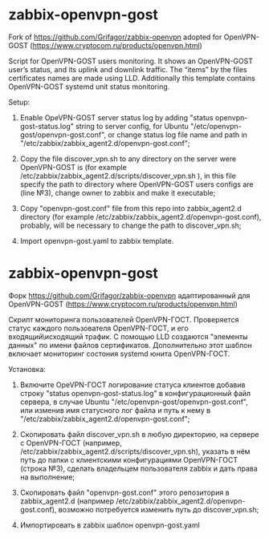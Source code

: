 # zabbix-openvpn-gost

Fork of https://github.com/Grifagor/zabbix-openvpn adopted for OpenVPN-GOST (https://www.cryptocom.ru/products/openvpn.html)

Script for OpenVPN-GOST users monitoring.
It shows an OpenVPN-GOST user’s status, and its uplink and downlink traffic.
The “items” by the files certificates names are made using LLD.
Additionally this template contains OpenVPN-GOST systemd unit status monitoring.

Setup:

1) Enable OpeVPN-GOST server status log by adding "status openvpn-gost-status.log" string to server config, for Ubuntu "/etc/openvpn-gost/openvpn-gost.conf", or change status log file name and path in "/etc/zabbix/zabbix_agent2.d/openvpn-gost.conf";

2) Copy the file discover_vpn.sh to any directory on the server were OpenVPN-GOST is (for example /etc/zabbix/zabbix_agent2.d/scripts/discover_vpn.sh ), in this file specify the path to directory where OpenVPN-GOST users configs are (line №3), change owner to zabbix and make it executable;

3) Copy "openvpn-gost.conf" file from this repo into zabbix_agent2.d directory (for example /etc/zabbix/zabbix_agent2.d/openvpn-gost.conf), probably, will be necessary to change the path to  discover_vpn.sh;

4) Import openvpn-gost.yaml to zabbix template.

# zabbix-openvpn-gost 

Форк https://github.com/Grifagor/zabbix-openvpn адаптированный для OpenVPN-GOST (https://www.cryptocom.ru/products/openvpn.html)

Скрипт мониторинга пользователей OpenVPN-ГОСТ.
Проверяется статус каждого пользователя OpenVPN-ГОСТ, и его входящий\исходящий трафик.
С помощью LLD создаются "элементы данных" по имени файлов сертификатов.
Дополнительно этот шаблон включает мониторинг состония systemd юнита OpenVPN-ГОСТ.

Установка:

1) Включите OpeVPN-ГОСТ логирование статуса клиентов добавив строку "status openvpn-gost-status.log" в конфигурационный файл сервера, в случае Ubuntu "/etc/openvpn-gost/openvpn-gost.conf", или изменив имя статусного лог файла и путь к нему в "/etc/zabbix/zabbix_agent2.d/openvpn-gost.conf";

2) Скопировать файл discover_vpn.sh в любую директорию, на сервере с OpenVPN-ГОСТ (например, /etc/zabbix/zabbix_agent2.d/scripts/discover_vpn.sh), указать в нём путь до папки с клиентскими конфигурациями OpenVPN-ГОСТ (строка №3), сделать владельцем пользователя zabbix и дать права на выполнение;
	
3) Скопировать файл "openvpn-gost.conf" этого репозитория в zabbix_agent2.d (например /etc/zabbix/zabbix_agent2.d/openvpn-gost.conf), возможно потребуется изменить путь до discover_vpn.sh;
	
4) Импортировать в zabbix шаблон openvpn-gost.yaml
